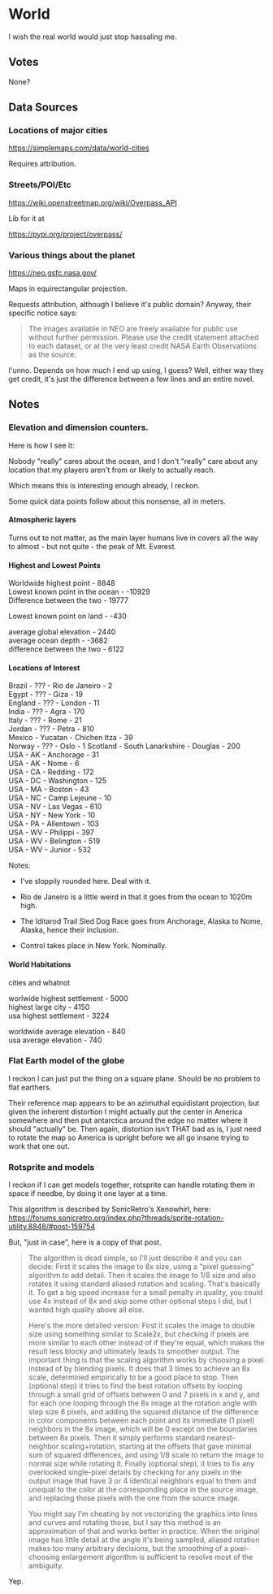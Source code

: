 # World

I wish the real world would just stop hassaling me.

## Votes

None?

## Data Sources

### Locations of major cities

https://simplemaps.com/data/world-cities

Requires attribution.

### Streets/POI/Etc

https://wiki.openstreetmap.org/wiki/Overpass_API

Lib for it at

https://pypi.org/project/overpass/

### Various things about the planet

https://neo.gsfc.nasa.gov/

Maps in equirectangular projection.

Requests attribution, although I believe it's public domain? Anyway, their
specific notice says:

> The images available in NEO are freely available for public use without
> further permission. Please use the credit statement attached to each dataset,
> or at the very least credit NASA Earth Observations as the source.

I'unno. Depends on how much I end up using, I guess? Well, either way they get
credit, it's just the difference between a few lines and an entire novel.

## Notes

### Elevation and dimension counters.

Here is how I see it:

Nobody "really" cares about the ocean, and I don't "really" care about any
location that my players aren't from or likely to actually reach.

Which means this is interesting enough already, I reckon.

Some quick data points follow about this nonsense, all in meters.

#### Atmospheric layers

Turns out to not matter, as the main layer humans live in covers all the way to
almost - but not quite - the peak of Mt. Everest.

#### Highest and Lowest Points

Worldwide highest point         -   8848  
Lowest known point in the ocean - -10929  
Difference between the two      -  19777

Lowest known point on land      -   -430

average global elevation        -   2440  
average ocean depth             -  -3682  
difference between the two      -   6122

#### Locations of Interest

Brazil      - ???                   - Rio de Janeiro    -      2  
Egypt       - ???                   - Giza              -     19  
England     - ???                   - London            -     11  
India       - ???                   - Agra              -    170  
Italy       - ???                   - Rome              -     21  
Jordan      - ???                   - Petra             -    810  
Mexico      - Yucatan               - Chichen Itza      -     39  
Norway      - ???                   - Oslo              -      1
Scotland    - South Lanarkshire     - Douglas           -    200  
USA         - AK                    - Anchorage         -     31  
USA         - AK                    - Nome              -      6  
USA         - CA                    - Redding           -    172  
USA         - DC                    - Washington        -    125  
USA         - MA                    - Boston            -     43  
USA         - NC                    - Camp Lejeune      -     10  
USA         - NV                    - Las Vegas         -    610  
USA         - NY                    - New York          -     10  
USA         - PA                    - Allentown         -    103  
USA         - WV                    - Philippi          -    397  
USA         - WV                    - Belington         -    519  
USA         - WV                    - Junior            -    532  

Notes:

* I've sloppily rounded here. Deal with it.

* Rio de Janeiro is a little weird in that it goes from the ocean to
  1020m high.

* The Iditarod Trail Sled Dog Race goes from Anchorage, Alaska to Nome,
  Alaska, hence their inclusion.

* Control takes place in New York. Nominally.

#### World Habitations
cities and whatnot

worlwide highest settlement -   5000  
highest large city          -   4150  
usa highest settlement      -   3224

worldwide average elevation -   840  
usa average elevation       -   740

### Flat Earth model of the globe

I reckon I can just put the thing on a square plane. Should be no problem to
flat earthers.

Their reference map appears to be an azimuthal equidistant
projection, but given the inherent distortion I might actually put the center
in America somewhere and then put antarctica around the edge no matter where it
should "actually" be. Then again, distortion isn't THAT bad as is, I just need
to rotate the map so America is upright before we all go insane trying to work
that one out.

### Rotsprite and models

I reckon if I can get models together, rotsprite can handle rotating them in
space if needbe, by doing it one layer at a time.

This algorithm is described by SonicRetro's Xenowhirl, here:
https://forums.sonicretro.org/index.php?threads/sprite-rotation-utility.8848/#post-159754

But, "just in case", here is a copy of that post.

> The algorithm is dead simple, so I'll just describe it and you can decide:
> First it scales the image to 8x size, using a "pixel guessing" algorithm to
> add detail. Then it scales the image to 1/8 size and also rotates it using
> standard aliased rotation and scaling. That's basically it. To get a big speed
> increase for a small penalty in quality, you could use 4x instead of 8x and
> skip some other optional steps I did, but I wanted high quality above all
> else.
> 
> Here's the more detailed version: First it scales the image to double size
> using something similar to Scale2x, but checking if pixels are more similar
> to each other instead of if they're equal, which makes the result less blocky
> and ultimately leads to smoother output. The important thing is that the
> scaling algorithm works by choosing a pixel instead of by blending pixels. It
> does that 3 times to achieve an 8x scale, determined empirically to be a good
> place to stop. Then (optional step) it tries to find the best rotation offsets
> by looping through a small grid of offsets between 0 and 7 pixels in x and y,
> and for each one looping through the 8x image at the rotation angle with step
> size 8 pixels, and adding the squared distance of the difference in color
> components between each point and its immediate (1 pixel) neighbors in the 8x
> image, which will be 0 except on the boundaries between 8x pixels. Then it
> simply performs standard nearest-neighbor scaling+rotation, starting at the
> offsets that gave minimal sum of squared differences, and using 1/8 scale to
> return the image to normal size while rotating it. Finally (optional step), it
> tries to fix any overlooked single-pixel details by checking for any pixels in
> the output image that have 3 or 4 identical neighbors equal to them and
> unequal to the color at the corresponding place in the source image, and
> replacing those pixels with the one from the source image.
> 
> You might say I'm cheating by not vectorizing the graphics into lines and
> curves and rotating those, but I say this method is an approximation of that
> and works better in practice. When the original image has little detail at the
> angle it's being sampled, aliased rotation makes too many arbitrary decisions,
> but the smoothing of a pixel-choosing enlargement algorithm is sufficient to
> resolve most of the ambiguity.

Yep.